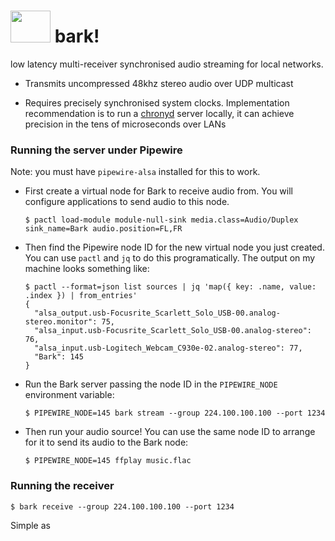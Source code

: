 # <img src="https://user-images.githubusercontent.com/179065/260457176-b0975ce3-03a0-4df8-a979-a2ba84b3b039.png" width=64 height=51> bark!

low latency multi-receiver synchronised audio streaming for local networks.

* Transmits uncompressed 48khz stereo audio over UDP multicast

* Requires precisely synchronised system clocks. Implementation recommendation is to run a [chronyd](https://wiki.archlinux.org/title/Chrony) server locally, it can achieve precision in the tens of microseconds over LANs


### Running the server under Pipewire

Note: you must have `pipewire-alsa` installed for this to work.

* First create a virtual node for Bark to receive audio from. You will configure applications to send audio to this node.

    ```sh-session
    $ pactl load-module module-null-sink media.class=Audio/Duplex sink_name=Bark audio.position=FL,FR
    ```

* Then find the Pipewire node ID for the new virtual node you just created. You can use `pactl` and `jq` to do this programatically. The output on my machine looks something like:

    ```sh-session
    $ pactl --format=json list sources | jq 'map({ key: .name, value: .index }) | from_entries'
    {
      "alsa_output.usb-Focusrite_Scarlett_Solo_USB-00.analog-stereo.monitor": 75,
      "alsa_input.usb-Focusrite_Scarlett_Solo_USB-00.analog-stereo": 76,
      "alsa_input.usb-Logitech_Webcam_C930e-02.analog-stereo": 77,
      "Bark": 145
    }
    ```

* Run the Bark server passing the node ID in the `PIPEWIRE_NODE` environment variable:

    ```sh-session
    $ PIPEWIRE_NODE=145 bark stream --group 224.100.100.100 --port 1234
    ```

* Then run your audio source! You can use the same node ID to arrange for it to send its audio to the Bark node:

    ```sh-session
    $ PIPEWIRE_NODE=145 ffplay music.flac
    ```

### Running the receiver

```sh-session
$ bark receive --group 224.100.100.100 --port 1234
```

Simple as
